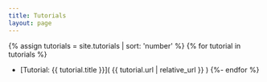 ```yaml
---
title: Tutorials
layout: page
---
```


{% assign tutorials = site.tutorials | sort: 'number' %}
{% for tutorial in tutorials %}
- [Tutorial: {{ tutorial.title }}]( {{ tutorial.url | relative_url }} )
{%- endfor %}
